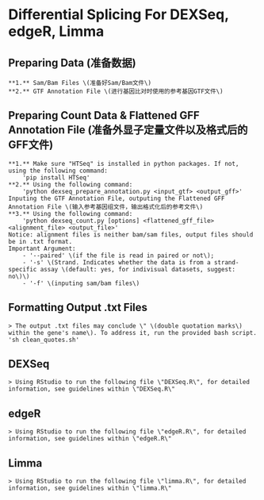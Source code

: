 # **Differential Splicing For DEXSeq, edgeR, Limma**

## **Preparing Data \(准备数据\)**
	**1.** Sam/Bam Files \(准备好Sam/Bam文件\)
	**2.** GTF Annotation File \(进行基因比对时使用的参考基因GTF文件\)

## **Preparing Count Data & Flattened GFF Annotation File \(准备外显子定量文件以及格式后的GFF文件\)**
	**1.** Make sure "HTSeq" is installed in python packages. If not, using the following command:
		'pip install HTSeq'
	**2.** Using the following command:
		'python dexseq_prepare_annotation.py <input_gtf> <output_gff>'
	Inputing the GTF Annotation File, outputing the Flattened GFF Annotation File \(输入参考基因组文件，输出格式化后的参考文件\)
	**3.** Using the following command:
		'python dexseq_count.py [options] <flattened_gff_file> <alignment_file> <output_file>'
	Notice: alignment files is neither bam/sam files, output files should be in .txt format. 
	Important Argument: 
		- '--paired' \(if the file is read in paired or not\); 
		- '-s' \(Strand. Indicates whether the data is from a strand-specific assay \(default: yes, for indivisual datasets, suggest: no\)\) 
		- '-f' \(inputing sam/bam files\) 

## **Formatting Output .txt Files**
	> The output .txt files may conclude \" \(double quotation marks\) within the gene's name\). To address it, run the provided bash script.
	'sh clean_quotes.sh'
## **DEXSeq**
	> Using RStudio to run the following file \"DEXSeq.R\", for detailed information, see guidelines within \"DEXSeq.R\"  
	
## **edgeR**
	> Using RStudio to run the following file \"edgeR.R\", for detailed information, see guidelines within \"edgeR.R\"

## **Limma**
	> Using RStudio to run the following file \"limma.R\", for detailed information, see guidelines within \"limma.R\"

